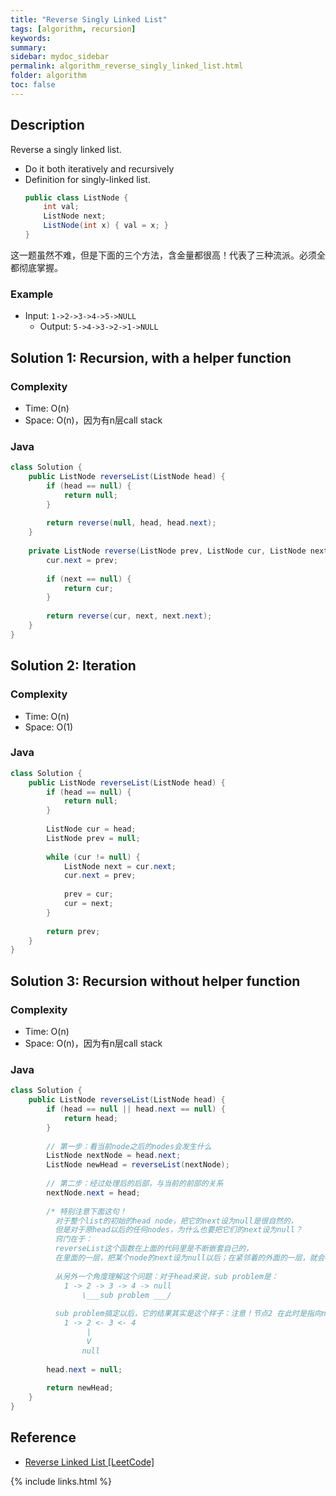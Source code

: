 ```yaml
---
title: "Reverse Singly Linked List"
tags: [algorithm, recursion]
keywords:
summary:
sidebar: mydoc_sidebar
permalink: algorithm_reverse_singly_linked_list.html
folder: algorithm
toc: false
---
```


## Description
Reverse a singly linked list. 
* Do it both iteratively and recursively
* Definition for singly-linked list.
  ```java
  public class ListNode {
      int val;
      ListNode next;
      ListNode(int x) { val = x; }
  }
  ```
  
这一题虽然不难，但是下面的三个方法，含金量都很高！代表了三种流派。必须全都彻底掌握。

### Example
* Input: `1->2->3->4->5->NULL`
  * Output: `5->4->3->2->1->NULL`

## Solution 1: Recursion, with a helper function

### Complexity
* Time: O(n)
* Space: O(n)，因为有n层call stack

### Java
```java
class Solution {
    public ListNode reverseList(ListNode head) {
        if (head == null) {
            return null;
        }
        
        return reverse(null, head, head.next);
    }
    
    private ListNode reverse(ListNode prev, ListNode cur, ListNode next) {
        cur.next = prev;
        
        if (next == null) {
            return cur;
        }
        
        return reverse(cur, next, next.next);
    }
}
```

## Solution 2: Iteration

### Complexity
* Time: O(n)
* Space: O(1)

### Java
```java
class Solution {
    public ListNode reverseList(ListNode head) {
        if (head == null) {
            return null;
        }
        
        ListNode cur = head;
        ListNode prev = null;
        
        while (cur != null) {
            ListNode next = cur.next;
            cur.next = prev;
            
            prev = cur;
            cur = next;
        }
        
        return prev;
    }
}
```

## Solution 3: Recursion without helper function

### Complexity
* Time: O(n)
* Space: O(n)，因为有n层call stack

### Java
```java
class Solution {
    public ListNode reverseList(ListNode head) {
        if (head == null || head.next == null) {
            return head;
        }
        
        // 第一步：看当前node之后的nodes会发生什么
        ListNode nextNode = head.next;
        ListNode newHead = reverseList(nextNode);   
     
        // 第二步：经过处理后的后部，与当前的前部的关系
        nextNode.next = head;
        
        /* 特别注意下面这句！
          对于整个list的初始的head node，把它的next设为null是很自然的， 
          但是对于原head以后的任何nodes，为什么也要把它们的next设为null？
          窍门在于：
          reverseList这个函数在上面的代码里是不断嵌套自己的，
          在里面的一层，把某个node的next设为null以后；在紧邻着的外面的一层，就会再把它的next设为它之前的prev 
         
          从另外一个角度理解这个问题：对于head来说，sub problem是：
            1 -> 2 -> 3 -> 4 -> null
                \___sub problem ___/
              
          sub problem搞定以后，它的结果其实是这个样子：注意！节点2 在此时是指向null的！
            1 -> 2 <- 3 <- 4
                 |
                 V
                null                                                                       */
     
        head.next = null;
     
        return newHead;
    }
}
```

## Reference
* [Reverse Linked List [LeetCode]](https://leetcode.com/problems/reverse-linked-list/description/)

{% include links.html %}
